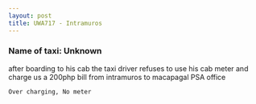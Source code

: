 ```yaml
---
layout: post
title: UWA717 - Intramuros
---
```


### Name of taxi: Unknown

after boarding to his cab the taxi driver refuses to use his cab meter and charge us a 200php bill from intramuros to macapagal PSA office

```Over charging, No meter```
